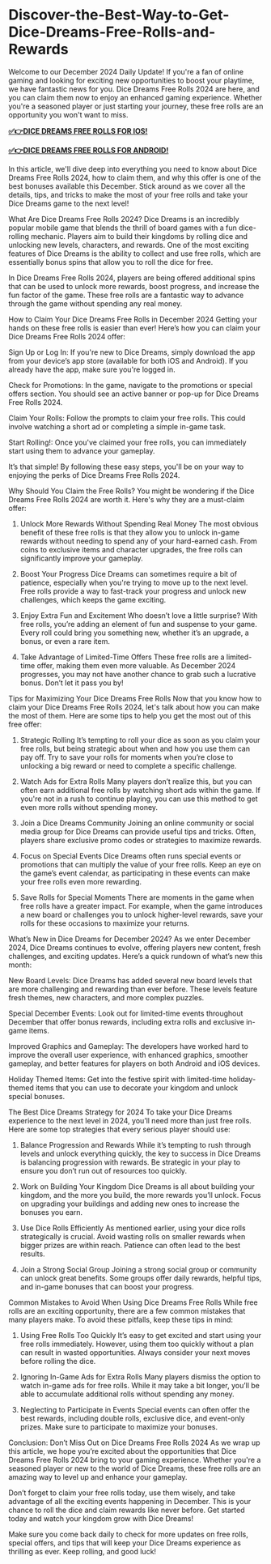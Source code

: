 # Discover-the-Best-Way-to-Get-Dice-Dreams-Free-Rolls-and-Rewards
Welcome to our December 2024 Daily Update! If you're a fan of online gaming and looking for exciting new opportunities to boost your playtime, we have fantastic news for you. Dice Dreams Free Rolls 2024 are here, and you can claim them now to enjoy an enhanced gaming experience. Whether you're a seasoned player or just starting your journey, these free rolls are an opportunity you won't want to miss.



**[✅👉DICE DREAMS FREE ROLLS FOR IOS!](https://usaofferzon.com/dicedreams)**


**[✅👉DICE DREAMS FREE ROLLS FOR ANDROID!](https://usaofferzon.com/giftcard)**


In this article, we'll dive deep into everything you need to know about Dice Dreams Free Rolls 2024, how to claim them, and why this offer is one of the best bonuses available this December. Stick around as we cover all the details, tips, and tricks to make the most of your free rolls and take your Dice Dreams game to the next level!

What Are Dice Dreams Free Rolls 2024?
Dice Dreams is an incredibly popular mobile game that blends the thrill of board games with a fun dice-rolling mechanic. Players aim to build their kingdoms by rolling dice and unlocking new levels, characters, and rewards. One of the most exciting features of Dice Dreams is the ability to collect and use free rolls, which are essentially bonus spins that allow you to roll the dice for free.

In Dice Dreams Free Rolls 2024, players are being offered additional spins that can be used to unlock more rewards, boost progress, and increase the fun factor of the game. These free rolls are a fantastic way to advance through the game without spending any real money.

How to Claim Your Dice Dreams Free Rolls in December 2024
Getting your hands on these free rolls is easier than ever! Here’s how you can claim your Dice Dreams Free Rolls 2024 offer:

Sign Up or Log In: If you're new to Dice Dreams, simply download the app from your device’s app store (available for both iOS and Android). If you already have the app, make sure you're logged in.

Check for Promotions: In the game, navigate to the promotions or special offers section. You should see an active banner or pop-up for Dice Dreams Free Rolls 2024.

Claim Your Rolls: Follow the prompts to claim your free rolls. This could involve watching a short ad or completing a simple in-game task.

Start Rolling!: Once you've claimed your free rolls, you can immediately start using them to advance your gameplay.

It’s that simple! By following these easy steps, you'll be on your way to enjoying the perks of Dice Dreams Free Rolls 2024.

Why Should You Claim the Free Rolls?
You might be wondering if the Dice Dreams Free Rolls 2024 are worth it. Here's why they are a must-claim offer:

1. Unlock More Rewards Without Spending Real Money
The most obvious benefit of these free rolls is that they allow you to unlock in-game rewards without needing to spend any of your hard-earned cash. From coins to exclusive items and character upgrades, the free rolls can significantly improve your gameplay.

2. Boost Your Progress
Dice Dreams can sometimes require a bit of patience, especially when you're trying to move up to the next level. Free rolls provide a way to fast-track your progress and unlock new challenges, which keeps the game exciting.

3. Enjoy Extra Fun and Excitement
Who doesn’t love a little surprise? With free rolls, you’re adding an element of fun and suspense to your game. Every roll could bring you something new, whether it’s an upgrade, a bonus, or even a rare item.

4. Take Advantage of Limited-Time Offers
These free rolls are a limited-time offer, making them even more valuable. As December 2024 progresses, you may not have another chance to grab such a lucrative bonus. Don’t let it pass you by!

Tips for Maximizing Your Dice Dreams Free Rolls
Now that you know how to claim your Dice Dreams Free Rolls 2024, let's talk about how you can make the most of them. Here are some tips to help you get the most out of this free offer:

1. Strategic Rolling
It’s tempting to roll your dice as soon as you claim your free rolls, but being strategic about when and how you use them can pay off. Try to save your rolls for moments when you’re close to unlocking a big reward or need to complete a specific challenge.

2. Watch Ads for Extra Rolls
Many players don’t realize this, but you can often earn additional free rolls by watching short ads within the game. If you're not in a rush to continue playing, you can use this method to get even more rolls without spending money.

3. Join a Dice Dreams Community
Joining an online community or social media group for Dice Dreams can provide useful tips and tricks. Often, players share exclusive promo codes or strategies to maximize rewards.

4. Focus on Special Events
Dice Dreams often runs special events or promotions that can multiply the value of your free rolls. Keep an eye on the game’s event calendar, as participating in these events can make your free rolls even more rewarding.

5. Save Rolls for Special Moments
There are moments in the game when free rolls have a greater impact. For example, when the game introduces a new board or challenges you to unlock higher-level rewards, save your rolls for these occasions to maximize your returns.

What’s New in Dice Dreams for December 2024?
As we enter December 2024, Dice Dreams continues to evolve, offering players new content, fresh challenges, and exciting updates. Here’s a quick rundown of what’s new this month:

New Board Levels: Dice Dreams has added several new board levels that are more challenging and rewarding than ever before. These levels feature fresh themes, new characters, and more complex puzzles.

Special December Events: Look out for limited-time events throughout December that offer bonus rewards, including extra rolls and exclusive in-game items.

Improved Graphics and Gameplay: The developers have worked hard to improve the overall user experience, with enhanced graphics, smoother gameplay, and better features for players on both Android and iOS devices.

Holiday Themed Items: Get into the festive spirit with limited-time holiday-themed items that you can use to decorate your kingdom and unlock special bonuses.

The Best Dice Dreams Strategy for 2024
To take your Dice Dreams experience to the next level in 2024, you’ll need more than just free rolls. Here are some top strategies that every serious player should use:

1. Balance Progression and Rewards
While it’s tempting to rush through levels and unlock everything quickly, the key to success in Dice Dreams is balancing progression with rewards. Be strategic in your play to ensure you don’t run out of resources too quickly.

2. Work on Building Your Kingdom
Dice Dreams is all about building your kingdom, and the more you build, the more rewards you’ll unlock. Focus on upgrading your buildings and adding new ones to increase the bonuses you earn.

3. Use Dice Rolls Efficiently
As mentioned earlier, using your dice rolls strategically is crucial. Avoid wasting rolls on smaller rewards when bigger prizes are within reach. Patience can often lead to the best results.

4. Join a Strong Social Group
Joining a strong social group or community can unlock great benefits. Some groups offer daily rewards, helpful tips, and in-game bonuses that can boost your progress.

Common Mistakes to Avoid When Using Dice Dreams Free Rolls
While free rolls are an exciting opportunity, there are a few common mistakes that many players make. To avoid these pitfalls, keep these tips in mind:

1. Using Free Rolls Too Quickly
It’s easy to get excited and start using your free rolls immediately. However, using them too quickly without a plan can result in wasted opportunities. Always consider your next moves before rolling the dice.

2. Ignoring In-Game Ads for Extra Rolls
Many players dismiss the option to watch in-game ads for free rolls. While it may take a bit longer, you’ll be able to accumulate additional rolls without spending any money.

3. Neglecting to Participate in Events
Special events can often offer the best rewards, including double rolls, exclusive dice, and event-only prizes. Make sure to participate to maximize your bonuses.

Conclusion: Don’t Miss Out on Dice Dreams Free Rolls 2024
As we wrap up this article, we hope you’re excited about the opportunities that Dice Dreams Free Rolls 2024 bring to your gaming experience. Whether you're a seasoned player or new to the world of Dice Dreams, these free rolls are an amazing way to level up and enhance your gameplay.

Don’t forget to claim your free rolls today, use them wisely, and take advantage of all the exciting events happening in December. This is your chance to roll the dice and claim rewards like never before. Get started today and watch your kingdom grow with Dice Dreams!

Make sure you come back daily to check for more updates on free rolls, special offers, and tips that will keep your Dice Dreams experience as thrilling as ever. Keep rolling, and good luck!
